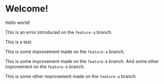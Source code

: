 # Welcome!

Hello world!

This is an error introduced on the `feature-a` branch.

This is a test.

This is some improvement made on the `feature-a` branch.

This is some improvement made on the `feature-b` branch.
And some other improvement on the `feature-b` branch.

This is some other improvement made on the `feature-a` branch.
